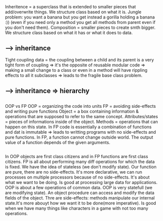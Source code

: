 ##
Inheritence = a superclass that is extended to smaller pieces that add/overwrite things. We structure class based on what it is.
Jungle problem: you want a banana but you get instead a gorilla holding a banana :)) (even if you need only a method you get all methods from parent even if you don't need them).
Composition = smaller pieces to create smth bigger. We structure class based on what it has or what it does to data.
## --> inheritance
Tight coupling data = the coupling between a child and its parent is a very tight form of coupling => it's the opposite of reusable modular code => making a small change to a class or even in a method will have rippling effects to all it subclasses => leads to the fragile base class problem.

## --> inheritance => hierarchy

##
OOP vs FP
OOP = organizing the code into units
FP = avoiding side-effects and writing pure functions
Object = a box containing information & operations that are supposed to refer to the same concept.
Attributes/states = pieces of informations inside of the object.
Methods = operations that can happen on this state.
In FP code is essentially a combination of functions and dat is immutable => leads to writting programs with no side-effects and pure functions.
In FP, a function cannot change outside world.
The output value of a function depends of the given arguments.

##

In OOP objects are first class citizens and in FP functions are first class citizens.
FP is all about performing many diff operations for which the data is fixed. We have the idea of stateless (we don't modify state). Our function are pure, there are no side-effects. It's more declarative, we can run processes on multiple processors because of no side-effects. It's about what we want to be doing. Is good at processing large data for applications.
OOP is about a few operations of common data. OOP is very statefull (we are modifying state). An object procedure can access and modify the data fields of the object. Thre are side-effects: methods manipulate our internal state.It's more abouyt how we want it to be done(more imperative). Is good when we have many things like characters in a game with not too many operations.
